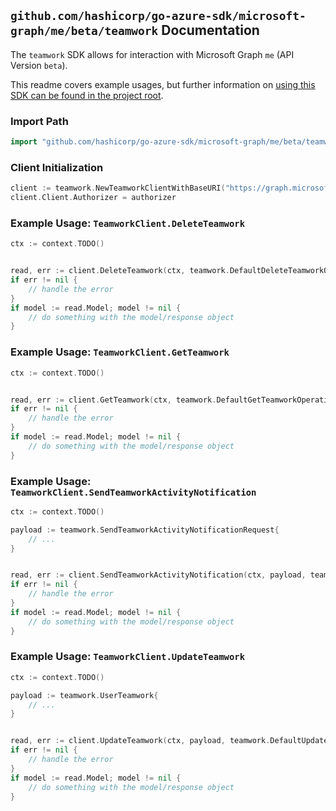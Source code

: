 
## `github.com/hashicorp/go-azure-sdk/microsoft-graph/me/beta/teamwork` Documentation

The `teamwork` SDK allows for interaction with Microsoft Graph `me` (API Version `beta`).

This readme covers example usages, but further information on [using this SDK can be found in the project root](https://github.com/hashicorp/go-azure-sdk/tree/main/docs).

### Import Path

```go
import "github.com/hashicorp/go-azure-sdk/microsoft-graph/me/beta/teamwork"
```


### Client Initialization

```go
client := teamwork.NewTeamworkClientWithBaseURI("https://graph.microsoft.com")
client.Client.Authorizer = authorizer
```


### Example Usage: `TeamworkClient.DeleteTeamwork`

```go
ctx := context.TODO()


read, err := client.DeleteTeamwork(ctx, teamwork.DefaultDeleteTeamworkOperationOptions())
if err != nil {
	// handle the error
}
if model := read.Model; model != nil {
	// do something with the model/response object
}
```


### Example Usage: `TeamworkClient.GetTeamwork`

```go
ctx := context.TODO()


read, err := client.GetTeamwork(ctx, teamwork.DefaultGetTeamworkOperationOptions())
if err != nil {
	// handle the error
}
if model := read.Model; model != nil {
	// do something with the model/response object
}
```


### Example Usage: `TeamworkClient.SendTeamworkActivityNotification`

```go
ctx := context.TODO()

payload := teamwork.SendTeamworkActivityNotificationRequest{
	// ...
}


read, err := client.SendTeamworkActivityNotification(ctx, payload, teamwork.DefaultSendTeamworkActivityNotificationOperationOptions())
if err != nil {
	// handle the error
}
if model := read.Model; model != nil {
	// do something with the model/response object
}
```


### Example Usage: `TeamworkClient.UpdateTeamwork`

```go
ctx := context.TODO()

payload := teamwork.UserTeamwork{
	// ...
}


read, err := client.UpdateTeamwork(ctx, payload, teamwork.DefaultUpdateTeamworkOperationOptions())
if err != nil {
	// handle the error
}
if model := read.Model; model != nil {
	// do something with the model/response object
}
```
